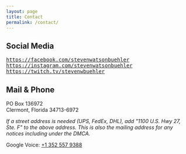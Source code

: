 ```yaml
---
layout: page
title: Contact
permalink: /contact/
---
```


## Social Media

<i class="fa-brands fa-facebook"></i> <tt><https://facebook.com/stevenwatsonbuehler></tt>  
<i class="fa-brands fa-instagram"></i> <tt><https://instagram.com/stevenwatsonbuehler></tt>  
<i class="fa-brands fa-twitch"></i> <tt><https://twitch.tv/stevenwbuehler></tt>  

## Mail & Phone

PO Box 136972  
Clermont, Florida 34713-6972

_If a street address is needed (UPS, FedEx, DHL), add "1100 U.S. Hwy 27, Ste. F" to the above address. This is also the mailing address for any notices including under the DMCA._

<i class="fa-solid fa-square-phone"></i> Google Voice: [+1 352 557 9388](tel://+13525579388)

